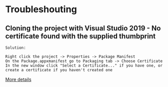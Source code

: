# Troubleshouting

## Cloning the project with Visual Studio 2019 - No certificate found with the supplied thumbprint

    Solution:
    
    Right click the project -> Properties -> Package Manifest
    On the Package.appxmanifest go to Packaging tab -> Choose Certificate
    In the new window click "Select a Certificate..." if you have one, or create a certificate if you haven't created one

[More details](https://stackoverflow.com/questions/57578299/uwp-no-certificate-found-with-the-supplied-thumbprint)

